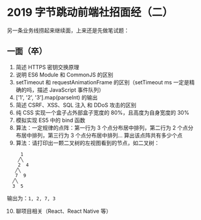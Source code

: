 # 2019 字节跳动前端社招面经（二）

另一条业务线捞起来继续面，上来还是先做笔试题：

## 一面（卒）

1. 简述 HTTPS 密钥交换原理
2. 说明 ES6 Module 和 CommonJS 的区别
3. setTimeout 和 requestAnimationFrame 的区别（setTimeout ms 一定是精确的吗，描述 JavaScript 事件队列）
4. ['1', '2', '3'].map(parseInt) 的输出
5. 简述 CSRF、XSS、SQL 注入 和 DDoS 攻击的区别 
6. 纯 CSS 实现一个盒子占外部盒子宽度的 80%，且高度为自身宽度的 30%
7. 模拟实现 ES5 中的 bind 函数
8. 算法：一定规律的点阵：第一行为 3 个点分布居中排列，第二行为 2 个点分布居中排列，第三行为 3 个点分布居中排列... 算出该点阵共有多少个点
9. 算法：请打印出一颗二叉树的左视图看到的节点，如二叉树：

```
     1
    ╱╲
    2  4
   ╱╲
   7  9
  ╱╲
  3  5
```

输出为：`1, 2, 7, 3`

10. 聊项目相关（React、React Native 等）